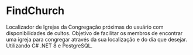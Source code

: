 # FindChurch
Localizador de Igrejas da Congregação próximas do usuário com disponibilidades de cultos. Objetivo de facilitar os membros de encontrar uma igreja para congregar através da sua localização e do dia que desejar. Utilizando C# .NET 8 e PostgreSQL.
